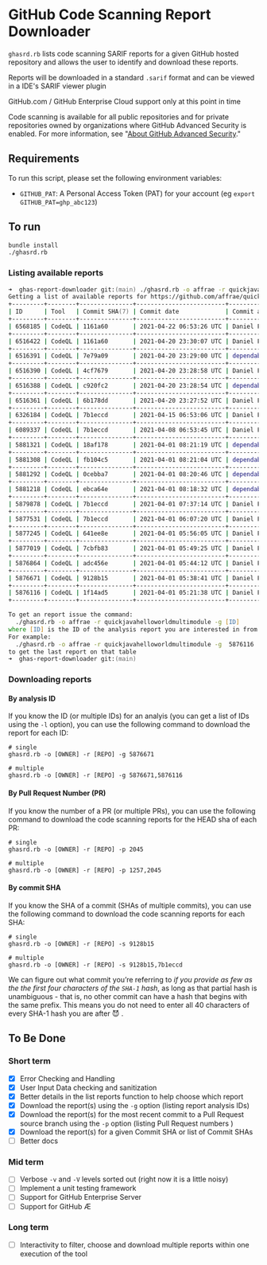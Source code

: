 # GitHub Code Scanning Report Downloader

`ghasrd.rb` lists code scanning SARIF reports for a given GitHub hosted repository and allows the user to identify and download these reports.

Reports will be downloaded in a standard `.sarif` format and can be viewed in a IDE's SARIF viewer plugin

GitHub.com / GitHub Enterprise Cloud support only at this point in time

Code scanning is available for all public repositories and for private repositories owned by organizations where GitHub Advanced Security is enabled. For more information, see "[About GitHub Advanced Security](https://docs.github.com/en/github/getting-started-with-github/about-github-advanced-security)."

## Requirements

To run this script, please set the following environment variables:

- `GITHUB_PAT`: A Personal Access Token (PAT) for your account (eg `export GITHUB_PAT=ghp_abc123`)

## To run

``` zsh
bundle install
./ghasrd.rb
```

### Listing available reports

``` zsh
➜  ghas-report-downloader git:(main) ./ghasrd.rb -o affrae -r quickjavahelloworldmultimodule -l        
Getting a list of available reports for https://github.com/affrae/quickjavahelloworldmultimodule...done.
+---------+--------+---------------+-------------------------+-----------------+-----------------------------------------+
| ID      | Tool   | Commit SHA(7) | Commit date             | Commit author   | Commit message                          |
+---------+--------+---------------+-------------------------+-----------------+-----------------------------------------+
| 6568185 | CodeQL | 1161a60       | 2021-04-22 06:53:26 UTC | Daniel Figucio  | Update README.md                        |
+---------+--------+---------------+-------------------------+-----------------+-----------------------------------------+
| 6516422 | CodeQL | 1161a60       | 2021-04-20 23:30:07 UTC | Daniel Figucio  | Update README.md                        |
+---------+--------+---------------+-------------------------+-----------------+-----------------------------------------+
| 6516391 | CodeQL | 7e79a09       | 2021-04-20 23:29:00 UTC | dependabot[bot] | Bump junit from 4.11 to 4.13.1 in /w... |
+---------+--------+---------------+-------------------------+-----------------+-----------------------------------------+
| 6516390 | CodeQL | 4cf7679       | 2021-04-20 23:28:58 UTC | Daniel Figucio  | Merge pull request #1 from affrae/de... |
+---------+--------+---------------+-------------------------+-----------------+-----------------------------------------+
| 6516388 | CodeQL | c920fc2       | 2021-04-20 23:28:54 UTC | dependabot[bot] | Bump junit from 4.11 to 4.13.1 in /w... |
+---------+--------+---------------+-------------------------+-----------------+-----------------------------------------+
| 6516361 | CodeQL | 6b178dd       | 2021-04-20 23:27:52 UTC | Daniel Figucio  | Merge pull request #4 from affrae/de... |
+---------+--------+---------------+-------------------------+-----------------+-----------------------------------------+
| 6326184 | CodeQL | 7b1eccd       | 2021-04-15 06:53:06 UTC | Daniel Figucio  | Update App.java                         |
+---------+--------+---------------+-------------------------+-----------------+-----------------------------------------+
| 6089337 | CodeQL | 7b1eccd       | 2021-04-08 06:53:45 UTC | Daniel Figucio  | Update App.java                         |
+---------+--------+---------------+-------------------------+-----------------+-----------------------------------------+
| 5881321 | CodeQL | 18af178       | 2021-04-01 08:21:19 UTC | dependabot[bot] | Merge eaf1ca73915a559e783378d39eecc5... |
+---------+--------+---------------+-------------------------+-----------------+-----------------------------------------+
| 5881308 | CodeQL | fb104c5       | 2021-04-01 08:21:04 UTC | dependabot[bot] | Merge ac1fac1fcb823b254cd51b36821379... |
+---------+--------+---------------+-------------------------+-----------------+-----------------------------------------+
| 5881292 | CodeQL | 0cebba7       | 2021-04-01 08:20:46 UTC | dependabot[bot] | Merge 1479c0dee564a5ec9dbc8d82b225da... |
+---------+--------+---------------+-------------------------+-----------------+-----------------------------------------+
| 5881218 | CodeQL | ebca64e       | 2021-04-01 08:18:32 UTC | dependabot[bot] | Merge fb39ac581dfefccd29e9233316b925... |
+---------+--------+---------------+-------------------------+-----------------+-----------------------------------------+
| 5879878 | CodeQL | 7b1eccd       | 2021-04-01 07:37:14 UTC | Daniel Figucio  | Update App.java                         |
+---------+--------+---------------+-------------------------+-----------------+-----------------------------------------+
| 5877531 | CodeQL | 7b1eccd       | 2021-04-01 06:07:20 UTC | Daniel Figucio  | Update App.java                         |
+---------+--------+---------------+-------------------------+-----------------+-----------------------------------------+
| 5877245 | CodeQL | 641ee8e       | 2021-04-01 05:56:05 UTC | Daniel Figucio  | Update App.java                         |
+---------+--------+---------------+-------------------------+-----------------+-----------------------------------------+
| 5877019 | CodeQL | 7cbfb83       | 2021-04-01 05:49:25 UTC | Daniel Figucio  | Update codeql-analysis.yml              |
+---------+--------+---------------+-------------------------+-----------------+-----------------------------------------+
| 5876864 | CodeQL | adc456e       | 2021-04-01 05:44:12 UTC | Daniel Figucio  | added custom config to codeql analys... |
+---------+--------+---------------+-------------------------+-----------------+-----------------------------------------+
| 5876671 | CodeQL | 9128b15       | 2021-04-01 05:38:41 UTC | Daniel Figucio  | added a custom query                    |
+---------+--------+---------------+-------------------------+-----------------+-----------------------------------------+
| 5876116 | CodeQL | 1f14ad5       | 2021-04-01 05:21:38 UTC | Daniel Figucio  | Create codeql-analysis.yml              |
+---------+--------+---------------+-------------------------+-----------------+-----------------------------------------+

To get an report issue the command:
  ./ghasrd.rb -o affrae -r quickjavahelloworldmultimodule -g [ID]
where [ID] is the ID of the analysis report you are interested in from the table above.
For example:
  ./ghasrd.rb -o affrae -r quickjavahelloworldmultimodule -g  5876116 
to get the last report on that table                                                                                                                 /6.2s
➜  ghas-report-downloader git:(main) 
```

### Downloading reports
#### By analysis ID

If you know the ID (or multiple IDs) for an analyis (you can get a list of IDs using the `-l` option), you can use the following command to download the report for each ID:

``` shell
# single
ghasrd.rb -o [OWNER] -r [REPO] -g 5876671

# multiple
ghasrd.rb -o [OWNER] -r [REPO] -g 5876671,5876116

```

#### By Pull Request Number (PR)

If you know the number of a PR (or multiple PRs), you can use the following command to download the code scanning reports for the HEAD sha of each PR:

``` shell
# single
ghasrd.rb -o [OWNER] -r [REPO] -p 2045

# multiple
ghasrd.rb -o [OWNER] -r [REPO] -p 1257,2045
```

#### By commit SHA

If you know the SHA of a commit (SHAs of multiple commits), you can use the following command to download the code scanning reports for each SHA:

``` shell
# single
ghasrd.rb -o [OWNER] -r [REPO] -s 9128b15

# multiple
ghasrd.rb -o [OWNER] -r [REPO] -s 9128b15,7b1eccd
```

We can figure out what commit you’re referring to _if you provide as few as the the first four characters of the `SHA-1` hash_, as long as that partial hash is  unambiguous - that is, no other commit can have a hash that begins with the same prefix. This means you do not need to enter all 40 characters of every SHA-1 hash you are after :smiling_imp:&nbsp;.

## To Be Done

### Short term

- [x] Error Checking and Handling
- [x] User Input Data checking and sanitization
- [x] Better details in the list reports function to help choose which report
- [x] Download the report(s) using the `-g` option (listing report analysis IDs)
- [x] Download the report(s) for the most recent commit to a Pull Request source branch using the `-p` option (listing Pull Request numbers )
- [x] Download the report(s) for a given Commit SHA or list of Commit SHAs
- [ ] Better docs

### Mid term

- [ ] Verbose `-v` and `-V` levels sorted out (right now it is a little noisy)
- [ ] Implement a unit testing framework
- [ ] Support for GitHub Enterprise Server
- [ ] Support for GitHub Æ

### Long term

- [ ] Interactivity to filter, choose and download multiple reports within one execution of the tool
